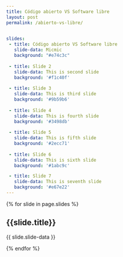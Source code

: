 ```yaml
---
title: Código abierto VS Software libre
layout: post
permalink: /abierto-vs-libre/

 
slides:
 - title: Código abierto VS Software libre
   slide-data: Micmic
   background: "#e74c3c"
     
 - title: Slide 2
   slide-data: This is second slide
   background: '#f1c40f'
   
 - title: Slide 3
   slide-data: This is third slide
   background: '#9b59b6'
   
 - title: Slide 4
   slide-data: This is fourth slide
   background: '#3498db'
   
 - title: Slide 5
   slide-data: This is fifth slide
   background: '#2ecc71'
   
 - title: Slide 6
   slide-data: This is sixth slide
   background: '#1abc9c'

 - title: Slide 7
   slide-data: This is seventh slide
   background: '#e67e22'
---
```


{% for slide in page.slides %}
                    
<section data-background="{% if slide.background %}{{slide.background}}{% else %}{{page.background}}{% endif %}"><h1>{{slide.title}}</h1>{{ slide.slide-data }}</section>
                    
{% endfor %}
    
